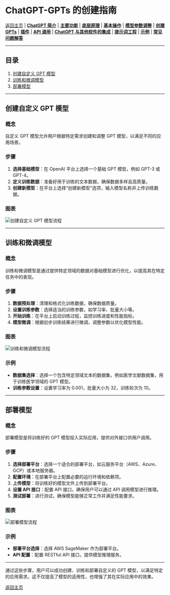 # ChatGPT-GPTs 的创建指南

[返回主页](../README.md) | [**ChatGPT 简介**](ChatGPT-Introduction.md) | [**主要功能**](ChatGPT-Key%20Features.md) | [**底层原理**](ChatGPT-Underlying%20Principles.md) | [**基本操作**](ChatGPT-Basic%20Operations.md) | [**模型参数调整**](ChatGPT-Model%20Parameter%20Adjustment.md) | [**创建 GPTs**](ChatGPT-Creating%20GPTs.md) | [**插件**](ChatGPT-Plugins.md) | [**API 调用**](ChatGPT-API%20Calls.md) | [**ChatGPT 与其他软件的集成**](ChatGPT%20+%20Other%20Software.md) | [**提示词工程**](ChatGPT-Prompt%20Engineering.md) | [**示例**](ChatGPT-Examples.md) | [**常见问题解答**](ChatGPT-FAQ%20(Frequently%20Asked%20Questions).md)

---

## 目录
1. [创建自定义 GPT 模型](#创建自定义-gpt-模型)
2. [训练和微调模型](#训练和微调模型)
3. [部署模型](#部署模型)

---

## 创建自定义 GPT 模型

### 概念
自定义 GPT 模型允许用户根据特定需求创建和调整 GPT 模型，以满足不同的应用场景。

### 步骤
1. **选择基础模型**：在 OpenAI 平台上选择一个基础 GPT 模型，例如 GPT-3 或 GPT-4。
2. **定义训练数据**：准备好用于训练的文本数据，确保数据多样且高质量。
3. **创建新模型**：在平台上选择“创建新模型”选项，输入模型名称并上传训练数据。

### 图表
![创建自定义 GPT 模型流程](https://example.com/create-custom-gpt-chart.png)

---

## 训练和微调模型

### 概念
训练和微调模型是通过提供特定领域的数据对基础模型进行优化，以提高其在特定任务中的表现。

### 步骤
1. **数据预处理**：清理和格式化训练数据，确保数据质量。
2. **设置训练参数**：选择适当的训练参数，如学习率、批量大小等。
3. **开始训练**：在平台上启动训练过程，监控训练进度和性能指标。
4. **模型微调**：根据初步训练结果进行微调，调整参数以优化模型性能。

### 图表
![训练和微调模型流程](https://example.com/train-fine-tune-chart.png)

### 示例
- **数据集选择**：选择一个包含特定领域文本的数据集，例如医学文献数据集，用于训练医学领域的 GPT 模型。
- **训练参数设置**：设置学习率为 0.001，批量大小为 32，训练轮次为 10。

---

## 部署模型

### 概念
部署模型是将训练好的 GPT 模型投入实际应用，提供对外接口供用户调用。

### 步骤
1. **选择部署平台**：选择一个适合的部署平台，如云服务平台（AWS、Azure、GCP）或本地服务器。
2. **配置环境**：在部署平台上配置必要的运行环境和依赖项。
3. **上传模型**：将训练好的模型文件上传到部署平台。
4. **设置 API 接口**：配置 API 接口，确保用户可以通过 API 调用模型进行推理。
5. **测试部署**：进行测试，确保模型能够正常工作并满足性能要求。

### 图表
![部署模型流程](https://example.com/deploy-model-chart.png)

### 示例
- **部署平台选择**：选择 AWS SageMaker 作为部署平台。
- **API 配置**：配置 RESTful API 接口，提供模型推理服务。

---

通过这些步骤，用户可以成功创建、训练和部署自定义的 GPT 模型，以满足特定的应用需求。这不仅提高了模型的适用性，也增强了其在实际应用中的效果。

[返回主页](../README.md)
